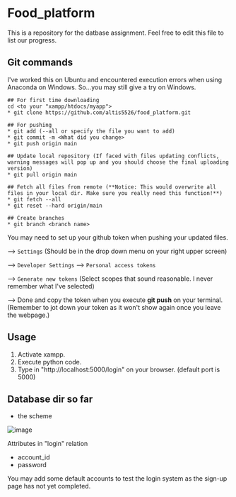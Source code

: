 # Food_platform
This is a repository for the datbase assignment. Feel free to edit this file to list our progress.
## Git commands

I've worked this on Ubuntu and encountered execution errors when using Anaconda on Windows. So...you may still give a try on Windows.
```
## For first time downloading
cd <to your "xampp/htdocs/myapp">
* git clone https://github.com/altis5526/food_platform.git

## For pushing
* git add (--all or specify the file you want to add)
* git commit -m <What did you change>
* git push origin main

## Update local repository (If faced with files updating conflicts, warning messages will pop up and you should choose the final uploading version)
* git pull origin main

## Fetch all files from remote (**Notice: This would overwrite all files in your local dir. Make sure you really need this function!**)
* git fetch --all
* git reset --hard origin/main

## Create branches
* git branch <branch name>
```
You may need to set up your github token when pushing your updated files.

--> `Settings` (Should be in the drop down menu on your right upper screen)

--> `Developer Settings` --> `Personal access tokens`

--> `Generate new tokens` (Select scopes that sound reasonable. I never remember what I've selected) 

--> Done and copy the token when you execute **git push** on your terminal. (Remember to jot down your token as it won't show again once you leave the webpage.)

## Usage
1. Activate xampp.
2. Execute python code.
3. Type in "http://localhost:5000/login" on your browser. (default port is 5000)

## Database dir so far

- the scheme


![image](https://user-images.githubusercontent.com/35695972/168868923-00031a04-0e81-45b4-973f-f711323b2b8f.png)


Attributes in "login" relation
* account_id
* password

You may add some default accounts to test the login system as the sign-up page has not yet completed.
